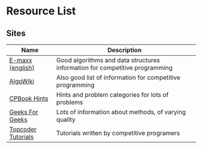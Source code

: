 # Resource List

## Sites

Name | Description
---- | -----------
[E-maxx (english)](https://cp-algorithms.com/) | Good algorithms and data structures information for competitive programming
[AlgoWiki](https://wiki.algo.is/) | Also good list of information for competitive programming
[CPBook Hints](https://cpbook.net/methodstosolve) | Hints and problem categories for lots of problems
[Geeks For Geeks](https://www.geeksforgeeks.org/fundamentals-of-algorithms/) | Lots of information about methods, of varying quality
[Topcoder Tutorials](https://www.topcoder.com/community/competitive-programming/tutorials/) | Tutorials written by competitive programers
